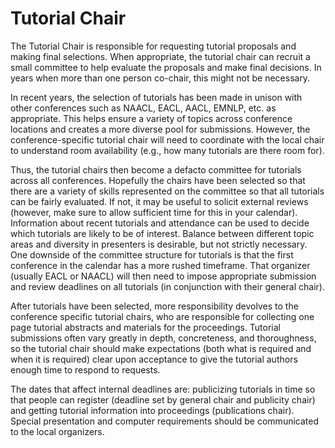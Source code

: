 # Tutorial Chair

The Tutorial Chair is responsible for requesting tutorial proposals and making final selections.
When appropriate, the tutorial chair can recruit a small committee to help evaluate the proposals and make final decisions.
In years when more than one person co-chair, this might not be necessary.

In recent years, the selection of tutorials has been made in unison with other conferences such as NAACL, EACL, AACL, EMNLP, etc. as appropriate.
This helps ensure a variety of topics across conference locations and creates a more diverse pool for submissions.
However, the conference-specific tutorial chair will need to coordinate with the local chair to understand room availability (e.g., how many tutorials are there room for).

Thus, the tutorial chairs then become a defacto committee for tutorials across all conferences.
Hopefully the chairs have been selected so that there are a variety of skills represented on the committee so that all tutorials can be fairly evaluated.
If not, it may be useful to solicit external reviews (however, make sure to allow sufficient time for this in your calendar).
Information about recent tutorials and attendance can be used to decide which tutorials are likely to be of interest.
Balance between different topic areas and diversity in presenters is desirable, but not strictly necessary.
One downside of the committee structure for tutorials is that the first conference in the calendar has a more rushed timeframe.
That organizer (usually EACL or NAACL) will then need to impose appropriate submission and review deadlines on all tutorials (in conjunction with their general chair).

After tutorials have been selected, more responsibility devolves to the conference specific tutorial chairs, who are responsible for collecting one page tutorial abstracts and materials for the proceedings.
Tutorial submissions often vary greatly in depth, concreteness, and thoroughness, so the tutorial chair should make expectations (both what is required and when it is required) clear upon acceptance to give the tutorial authors enough time to respond to requests.

The dates that affect internal deadlines are: publicizing tutorials in time so that people can register (deadline set by general chair and publicity chair) and getting tutorial information into proceedings (publications chair).
Special presentation and computer requirements should be communicated to the local organizers.

